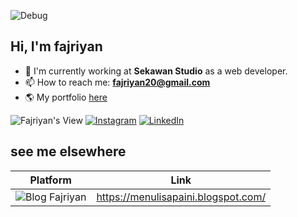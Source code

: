 ![Debug](https://b1694534.smushcdn.com/1694534/wp-content/uploads/2021/06/269f3708b5e22a1481c78707bfa14a36-2.gif?lossy=1&strip=1&webp=1)<br>

## Hi, I'm fajriyan 


- 🔭 I'm currently working at **Sekawan Studio** as a web developer.
- 📫 How to reach me: <b>fajriyan20@gmail.com</b>
- 🌎 My portfolio [here](https://fajriyan.pages.dev/)


![Fajriyan's View](https://komarev.com/ghpvc/?username=fajriyan&color=green) [![Instagram](https://img.shields.io/badge/Instagram-%23E4405F.svg?logo=Instagram&logoColor=white)](https://www.instagram.com/fajriyan.nur/) 
[![LinkedIn](https://img.shields.io/badge/LinkedIn-%230077B5.svg?logo=linkedin&logoColor=white)](https://www.linkedin.com/in/fajriyan/) 
<br>


## see me elsewhere
 | Platform | Link | 
 | --- | --- | 
 | ![Blog Fajriyan](https://img.shields.io/badge/Blogger-FF5722?style=for-the-badge&logo=blogger&logoColor=white) | https://menulisapaini.blogspot.com/ |

<!--

[![Facebook](https://img.shields.io/badge/Facebook-%231877F2.svg?logo=Facebook&logoColor=white)]() 
![Top Langs](https://github-readme-stats.vercel.app/api/top-langs/?username=fajriyan&layout=compact)
![Fajriyan's GitHub stats](https://github-readme-stats.vercel.app/api?username=fajriyan)
**fajriyan/fajriyan** is a ✨ _special_ ✨ repository because its `README.md` (this file) appears on your GitHub profile.

Here are some ideas to get you started:
- 💬 Ask me about code but fun😁
- 🔭 I’m currently working on ...
- 🌱 I’m currently learning <b>Javascript Library</b>
- 👯 I’m looking to collaborate on ...
- 🤔 I’m looking for help with ...
- 💬 Ask me about ...
- 📫 How to reach me: ...
- 😄 Pronouns: ...
- ⚡ Fun fact: I don't really like crunchy food
-->
